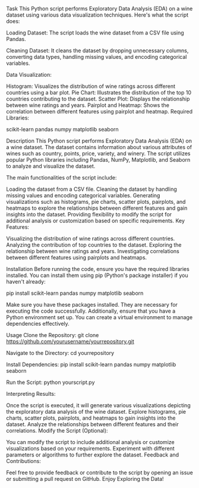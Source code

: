Task
This Python script performs Exploratory Data Analysis (EDA) on a wine dataset using various data visualization techniques. Here's what the script does:

Loading Dataset: The script loads the wine dataset from a CSV file using Pandas.

Cleaning Dataset: It cleans the dataset by dropping unnecessary columns, converting data types, handling missing values, and encoding categorical variables.

Data Visualization:

Histogram: Visualizes the distribution of wine ratings across different countries using a bar plot. Pie Chart: Illustrates the distribution of the top 10 countries contributing to the dataset. Scatter Plot: Displays the relationship between wine ratings and years. Pairplot and Heatmap: Shows the correlation between different features using pairplot and heatmap. Required Libraries:

scikit-learn pandas numpy matplotlib seaborn

Description
This Python script performs Exploratory Data Analysis (EDA) on a wine dataset. The dataset contains information about various attributes of wines such as country, points, price, variety, and winery. The script utilizes popular Python libraries including Pandas, NumPy, Matplotlib, and Seaborn to analyze and visualize the dataset.

The main functionalities of the script include:

Loading the dataset from a CSV file. Cleaning the dataset by handling missing values and encoding categorical variables. Generating visualizations such as histograms, pie charts, scatter plots, pairplots, and heatmaps to explore the relationships between different features and gain insights into the dataset. Providing flexibility to modify the script for additional analysis or customization based on specific requirements. Key Features:

Visualizing the distribution of wine ratings across different countries. Analyzing the contribution of top countries to the dataset. Exploring the relationship between wine ratings and years. Investigating correlations between different features using pairplots and heatmaps.

Installation
Before running the code, ensure you have the required libraries installed. You can install them using pip (Python's package installer) if you haven't already:

pip install scikit-learn pandas numpy matplotlib seaborn

Make sure you have these packages installed. They are necessary for executing the code successfully. Additionally, ensure that you have a Python environment set up. You can create a virtual environment to manage dependencies effectively.

Usage
Clone the Repository: git clone https://github.com/yourusername/yourrepository.git

Navigate to the Directory: cd yourrepository

Install Dependencies: pip install scikit-learn pandas numpy matplotlib seaborn

Run the Script: python yourscript.py

Interpreting Results:

Once the script is executed, it will generate various visualizations depicting the exploratory data analysis of the wine dataset.
Explore histograms, pie charts, scatter plots, pairplots, and heatmaps to gain insights into the dataset.
Analyze the relationships between different features and their correlations.
Modify the Script (Optional):

You can modify the script to include additional analysis or customize visualizations based on your requirements.
Experiment with different parameters or algorithms to further explore the dataset.
Feedback and Contributions:

Feel free to provide feedback or contribute to the script by opening an issue or submitting a pull request on GitHub.
Enjoy Exploring the Data!
